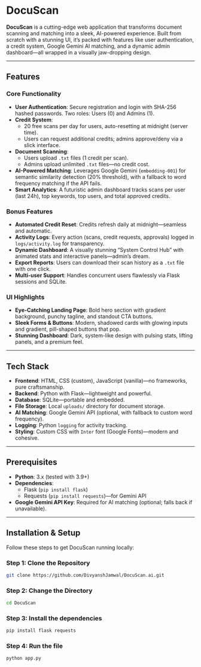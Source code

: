 # DocuScan

**DocuScan** is a cutting-edge web application that transforms document scanning and matching into a sleek, AI-powered experience. Built from scratch with a stunning UI, it’s packed with features like user authentication, a credit system, Google Gemini AI matching, and a dynamic admin dashboard—all wrapped in a visually jaw-dropping design.

---

## Features

### Core Functionality
- **User Authentication**: Secure registration and login with SHA-256 hashed passwords. Two roles: Users (0) and Admins (1).
- **Credit System**: 
  - 20 free scans per day for users, auto-resetting at midnight (server time).
  - Users can request additional credits; admins approve/deny via a slick interface.
- **Document Scanning**: 
  - Users upload `.txt` files (1 credit per scan).
  - Admins upload unlimited `.txt` files—no credit cost.
- **AI-Powered Matching**: Leverages Google Gemini (`embedding-001`) for semantic similarity detection (20% threshold), with a fallback to word frequency matching if the API fails.
- **Smart Analytics**: A futuristic admin dashboard tracks scans per user (last 24h), top keywords, top users, and total approved credits.

### Bonus Features
- **Automated Credit Reset**: Credits refresh daily at midnight—seamless and automatic.
- **Activity Logs**: Every action (scans, credit requests, approvals) logged in `logs/activity.log` for transparency.
- **Dynamic Dashboard**: A visually stunning “System Control Hub” with animated stats and interactive panels—admin’s dream.
- **Export Reports**: Users can download their scan history as a `.txt` file with one click.
- **Multi-user Support**: Handles concurrent users flawlessly via Flask sessions and SQLite.

### UI Highlights
- **Eye-Catching Landing Page**: Bold hero section with gradient background, punchy tagline, and standout CTA buttons.
- **Sleek Forms & Buttons**: Modern, shadowed cards with glowing inputs and gradient, pill-shaped buttons that pop.
- **Stunning Dashboard**: Dark, system-like design with pulsing stats, lifting panels, and a premium feel.

---

## Tech Stack

- **Frontend**: HTML, CSS (custom), JavaScript (vanilla)—no frameworks, pure craftsmanship.
- **Backend**: Python with Flask—lightweight and powerful.
- **Database**: SQLite—portable and embedded.
- **File Storage**: Local `uploads/` directory for document storage.
- **AI Matching**: Google Gemini API (optional, with fallback to custom word frequency).
- **Logging**: Python `logging` for activity tracking.
- **Styling**: Custom CSS with `Inter` font (Google Fonts)—modern and cohesive.

---

## Prerequisites

- **Python**: 3.x (tested with 3.9+)
- **Dependencies**: 
  - Flask (`pip install flask`)
  - Requests (`pip install requests`)—for Gemini API
- **Google Gemini API Key**: Required for AI matching (optional; falls back if unavailable).

---

## Installation & Setup

Follow these steps to get DocuScan running locally:

### Step 1: Clone the Repository
```bash
git clone https://github.com/DivyanshJamwal/DocuScan.ai.git
```
### Step 2: Change the Directory
```bash
cd DocuScan
```
### Step 3: Install the dependencies
```bash
pip install flask requests
```
### Step 4: Run the file
```bash
python app.py
